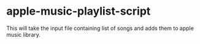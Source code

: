 # apple-music-playlist-script
This will take the input file containing list of songs and adds them to apple music library.
